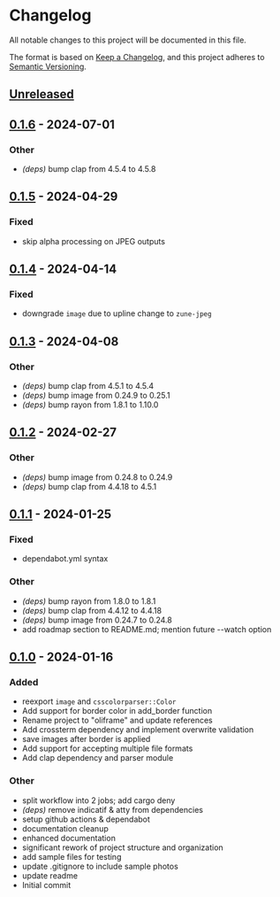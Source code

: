 # Changelog
All notable changes to this project will be documented in this file.

The format is based on [Keep a Changelog](https://keepachangelog.com/en/1.0.0/),
and this project adheres to [Semantic Versioning](https://semver.org/spec/v2.0.0.html).

## [Unreleased](https://github.com/calteran/oliframe/compare/v0.1.0...HEAD)

## [0.1.6](https://github.com/calteran/oliframe/compare/v0.1.5...v0.1.6) - 2024-07-01

### Other
- *(deps)* bump clap from 4.5.4 to 4.5.8

## [0.1.5](https://github.com/calteran/oliframe/compare/v0.1.4...v0.1.5) - 2024-04-29

### Fixed
- skip alpha processing on JPEG outputs

## [0.1.4](https://github.com/calteran/oliframe/compare/v0.1.3...v0.1.4) - 2024-04-14

### Fixed
- downgrade `image` due to upline change to `zune-jpeg`

## [0.1.3](https://github.com/calteran/oliframe/compare/v0.1.2...v0.1.3) - 2024-04-08

### Other
- *(deps)* bump clap from 4.5.1 to 4.5.4
- *(deps)* bump image from 0.24.9 to 0.25.1
- *(deps)* bump rayon from 1.8.1 to 1.10.0

## [0.1.2](https://github.com/calteran/oliframe/compare/v0.1.1...v0.1.2) - 2024-02-27

### Other
- *(deps)* bump image from 0.24.8 to 0.24.9
- *(deps)* bump clap from 4.4.18 to 4.5.1

## [0.1.1](https://github.com/calteran/oliframe/compare/v0.1.0...v0.1.1) - 2024-01-25

### Fixed
- dependabot.yml syntax

### Other
- *(deps)* bump rayon from 1.8.0 to 1.8.1
- *(deps)* bump clap from 4.4.12 to 4.4.18
- *(deps)* bump image from 0.24.7 to 0.24.8
- add roadmap section to README.md; mention future --watch option

## [0.1.0](https://github.com/calteran/oliframe/releases/tag/v0.1.0) - 2024-01-16

### Added
- reexport `image` and `csscolorparser::Color`
- Add support for border color in add_border function
- Rename project to "oliframe" and update references
- Add crossterm dependency and implement overwrite validation
- save images after border is applied
- Add support for accepting multiple file formats
- Add clap dependency and parser module

### Other
- split workflow into 2 jobs; add cargo deny
- *(deps)* remove indicatif & atty from dependencies
- setup github actions & dependabot
- documentation cleanup
- enhanced documentation
- significant rework of project structure and organization
- add sample files for testing
- update .gitignore to include sample photos
- update readme
- Initial commit
